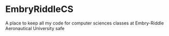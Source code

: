 # EmbryRiddleCS
A place to keep all my code for computer sciences classes at Embry-Riddle Aeronautical University safe
